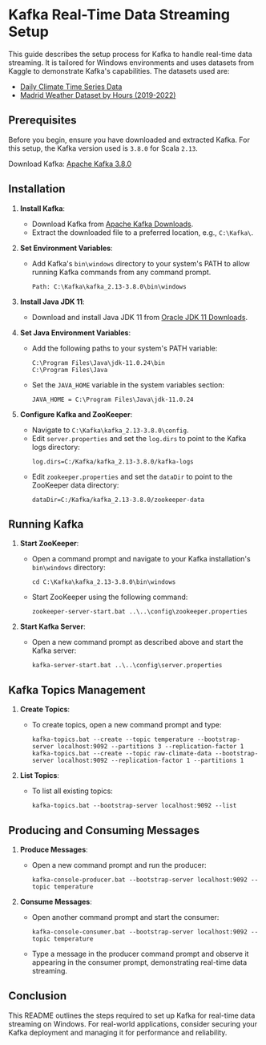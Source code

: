 # Kafka Real-Time Data Streaming Setup

This guide describes the setup process for Kafka to handle real-time data streaming. It is tailored for Windows environments and uses datasets from Kaggle to demonstrate Kafka's capabilities. The datasets used are:
- [Daily Climate Time Series Data](https://www.kaggle.com/datasets/sumanthvrao/daily-climate-time-series-data)
- [Madrid Weather Dataset by Hours (2019-2022)](https://www.kaggle.com/datasets/rober2598/madrid-weather-dataset-by-hours-20192022)

## Prerequisites

Before you begin, ensure you have downloaded and extracted Kafka. For this setup, the Kafka version used is `3.8.0` for Scala `2.13`.

Download Kafka: [Apache Kafka 3.8.0](https://downloads.apache.org/kafka/3.8.0/kafka_2.13-3.8.0.tgz)

## Installation

1. **Install Kafka**:
   - Download Kafka from [Apache Kafka Downloads](https://kafka.apache.org/downloads).
   - Extract the downloaded file to a preferred location, e.g., `C:\Kafka\`.

2. **Set Environment Variables**:
   - Add Kafka's `bin\windows` directory to your system's PATH to allow running Kafka commands from any command prompt.
     ```
     Path: C:\Kafka\kafka_2.13-3.8.0\bin\windows
     ```

3. **Install Java JDK 11**:
   - Download and install Java JDK 11 from [Oracle JDK 11 Downloads](https://www.oracle.com/java/technologies/javase/jdk11-archive-downloads.html).

4. **Set Java Environment Variables**:
   - Add the following paths to your system's PATH variable:
     ```
     C:\Program Files\Java\jdk-11.0.24\bin
     C:\Program Files\Java
     ```
   - Set the `JAVA_HOME` variable in the system variables section:
     ```
     JAVA_HOME = C:\Program Files\Java\jdk-11.0.24
     ```

5. **Configure Kafka and ZooKeeper**:
   - Navigate to `C:\Kafka\kafka_2.13-3.8.0\config`.
   - Edit `server.properties` and set the `log.dirs` to point to the Kafka logs directory:
     ```
     log.dirs=C:/Kafka/kafka_2.13-3.8.0/kafka-logs
     ```
   - Edit `zookeeper.properties` and set the `dataDir` to point to the ZooKeeper data directory:
     ```
     dataDir=C:/Kafka/kafka_2.13-3.8.0/zookeeper-data
     ```

## Running Kafka

1. **Start ZooKeeper**:
   - Open a command prompt and navigate to your Kafka installation's `bin\windows` directory:
     ```
     cd C:\Kafka\kafka_2.13-3.8.0\bin\windows
     ```
   - Start ZooKeeper using the following command:
     ```
     zookeeper-server-start.bat ..\..\config\zookeeper.properties
     ```

2. **Start Kafka Server**:
   - Open a new command prompt as described above and start the Kafka server:
     ```
     kafka-server-start.bat ..\..\config\server.properties
     ```

## Kafka Topics Management

1. **Create Topics**:
   - To create topics, open a new command prompt and type:
     ```
     kafka-topics.bat --create --topic temperature --bootstrap-server localhost:9092 --partitions 3 --replication-factor 1
     kafka-topics.bat --create --topic raw-climate-data --bootstrap-server localhost:9092 --replication-factor 1 --partitions 1
     ```

2. **List Topics**:
   - To list all existing topics:
     ```
     kafka-topics.bat --bootstrap-server localhost:9092 --list
     ```

## Producing and Consuming Messages

1. **Produce Messages**:
   - Open a new command prompt and run the producer:
     ```
     kafka-console-producer.bat --bootstrap-server localhost:9092 --topic temperature
     ```

2. **Consume Messages**:
   - Open another command prompt and start the consumer:
     ```
     kafka-console-consumer.bat --bootstrap-server localhost:9092 --topic temperature
     ```

   - Type a message in the producer command prompt and observe it appearing in the consumer prompt, demonstrating real-time data streaming.

## Conclusion

This README outlines the steps required to set up Kafka for real-time data streaming on Windows. For real-world applications, consider securing your Kafka deployment and managing it for performance and reliability.
